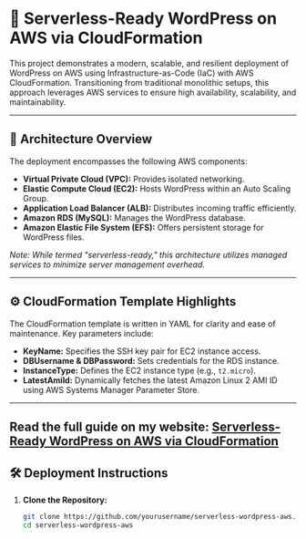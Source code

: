 # 🚀 Serverless-Ready WordPress on AWS via CloudFormation

This project demonstrates a modern, scalable, and resilient deployment of WordPress on AWS using Infrastructure-as-Code (IaC) with AWS CloudFormation. Transitioning from traditional monolithic setups, this approach leverages AWS services to ensure high availability, scalability, and maintainability.

---

## 🧱 Architecture Overview

The deployment encompasses the following AWS components:

- **Virtual Private Cloud (VPC):** Provides isolated networking.
- **Elastic Compute Cloud (EC2):** Hosts WordPress within an Auto Scaling Group.
- **Application Load Balancer (ALB):** Distributes incoming traffic efficiently.
- **Amazon RDS (MySQL):** Manages the WordPress database.
- **Amazon Elastic File System (EFS):** Offers persistent storage for WordPress files.

*Note: While termed "serverless-ready," this architecture utilizes managed services to minimize server management overhead.*

---

## ⚙️ CloudFormation Template Highlights

The CloudFormation template is written in YAML for clarity and ease of maintenance. Key parameters include:

- **KeyName:** Specifies the SSH key pair for EC2 instance access.
- **DBUsername & DBPassword:** Sets credentials for the RDS instance.
- **InstanceType:** Defines the EC2 instance type (e.g., `t2.micro`).
- **LatestAmiId:** Dynamically fetches the latest Amazon Linux 2 AMI ID using AWS Systems Manager Parameter Store.

---
Read the full guide on my website: [Serverless-Ready WordPress on AWS via CloudFormation](https://homelab.sanjuprojects.uk/serverless%E2%80%91ready-wordpress-on-aws-via-cloudformation/)
---
## 🛠 Deployment Instructions

1. **Clone the Repository:**

   ```bash
   git clone https://github.com/yourusername/serverless-wordpress-aws.git
   cd serverless-wordpress-aws
